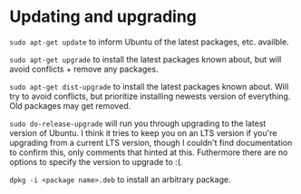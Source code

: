 # Updating and upgrading

`sudo apt-get update` to inform Ubuntu of the latest packages, etc. availble.

`sudo apt-get upgrade` to install the latest packages known about, but will
avoid conflicts + remove any packages.

`sudo apt-get dist-upgrade` to install the latest packages known about. Will
try to avoid conflicts, but prioritize installing newests version of everything.
Old packages may get removed.

`sudo do-release-upgrade` will run you through upgrading to the latest version of Ubuntu. 
I think it tries to keep you on an LTS version if you're upgrading from a current LTS
version, though I couldn't find documentation to confirm this, only comments that
hinted at this. Futhermore there are no options to specify the version to
upgrade to :(.

`dpkg -i <package name>.deb` to install an arbitrary package.